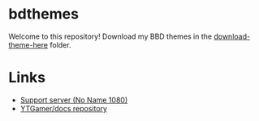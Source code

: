 # bdthemes

Welcome to this repository! Download my BBD themes in the [download-theme-here](https://github.com/YTGamer/bdthemes/tree/master/download-themes-here) folder.

# Links

- [Support server (No Name 1080)](https://discord.me/nn1080)
- [YTGamer/docs repository](https://github.com/YTGamer/docs)

